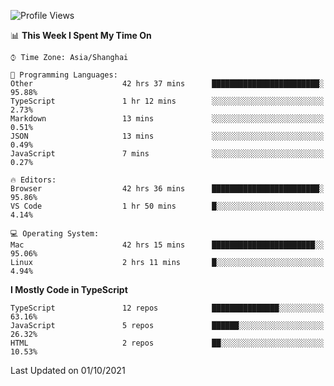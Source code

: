 <!--START_SECTION:waka-->
![Profile Views](http://img.shields.io/badge/Profile%20Views-22-blue)

📊 **This Week I Spent My Time On** 

```text
⌚︎ Time Zone: Asia/Shanghai

💬 Programming Languages: 
Other                    42 hrs 37 mins      ████████████████████████░   95.88% 
TypeScript               1 hr 12 mins        ░░░░░░░░░░░░░░░░░░░░░░░░░   2.73% 
Markdown                 13 mins             ░░░░░░░░░░░░░░░░░░░░░░░░░   0.51% 
JSON                     13 mins             ░░░░░░░░░░░░░░░░░░░░░░░░░   0.49% 
JavaScript               7 mins              ░░░░░░░░░░░░░░░░░░░░░░░░░   0.27%

🔥 Editors: 
Browser                  42 hrs 36 mins      ████████████████████████░   95.86% 
VS Code                  1 hr 50 mins        █░░░░░░░░░░░░░░░░░░░░░░░░   4.14%

💻 Operating System: 
Mac                      42 hrs 15 mins      ███████████████████████░░   95.06% 
Linux                    2 hrs 11 mins       █░░░░░░░░░░░░░░░░░░░░░░░░   4.94%

```

**I Mostly Code in TypeScript** 

```text
TypeScript               12 repos            ███████████████░░░░░░░░░░   63.16% 
JavaScript               5 repos             ██████░░░░░░░░░░░░░░░░░░░   26.32% 
HTML                     2 repos             ██░░░░░░░░░░░░░░░░░░░░░░░   10.53%

```



 Last Updated on 01/10/2021
<!--END_SECTION:waka-->
